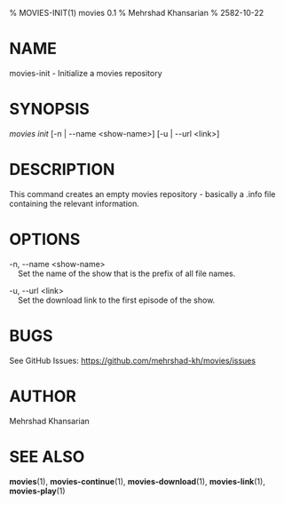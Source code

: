 % MOVIES-INIT(1) movies 0.1
% Mehrshad Khansarian
% 2582-10-22

# NAME
movies-init - Initialize a movies repository

# SYNOPSIS
_movies_ _init_ [-n | \-\-name \<show-name\>] [-u | \-\-url \<link\>]

# DESCRIPTION
This command creates an empty movies repository - basically a .info file containing the relevant information.

# OPTIONS
-n, \-\-name \<show-name\>  
&nbsp; &nbsp; Set the name of the show that is the prefix of all file names.  

-u, \-\-url \<link\>  
&nbsp; &nbsp; Set the download link to the first episode of the show.

# BUGS

See GitHub Issues: <https://github.com/mehrshad-kh/movies/issues>

# AUTHOR

Mehrshad Khansarian

# SEE ALSO

**movies**(1), **movies-continue**(1), **movies-download**(1), **movies-link**(1), **movies-play**(1) 
